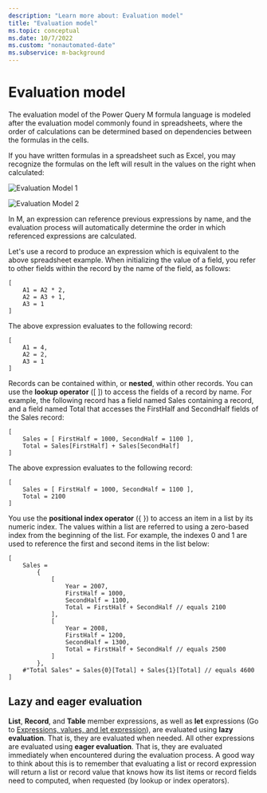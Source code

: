 ```yaml
---
description: "Learn more about: Evaluation model"
title: "Evaluation model"
ms.topic: conceptual
ms.date: 10/7/2022
ms.custom: "nonautomated-date"
ms.subservice: m-background
---
```

# Evaluation model

The evaluation model of the Power Query M formula language is modeled after the evaluation model commonly found in spreadsheets, where the order of calculations can be determined based on dependencies between the formulas in the cells.

If you have written formulas in a spreadsheet such as Excel, you may recognize the formulas on the left will result in the values on the right when calculated:

![Evaluation Model 1](media/evaluation-model-1.png "Evaluation Model 1")

![Evaluation Model 2](media/evaluation-model-2.png "Evaluation Model 2")

In M, an expression can reference previous expressions by name, and the evaluation process will automatically determine the order in which referenced expressions are calculated.

Let's use a record to produce an expression which is equivalent to the above spreadsheet example. When initializing the value of a field, you refer to other fields within the record by the name of the field, as follows:

```powerquery-m
[
    A1 = A2 * 2,
    A2 = A3 + 1,
    A3 = 1
]
```

The above expression evaluates to the following record:

```powerquery-m
[
    A1 = 4,
    A2 = 2,
    A3 = 1
]
```

Records can be contained within, or **nested**, within other records. You can use the **lookup operator** ([ ]) to access the fields of a record by name. For example, the following record has a field named Sales containing a record, and a field named Total that accesses the FirstHalf and SecondHalf fields of the Sales record:

```powerquery-m
[
    Sales = [ FirstHalf = 1000, SecondHalf = 1100 ],
    Total = Sales[FirstHalf] + Sales[SecondHalf]
]
```

The above expression evaluates to the following record:

```powerquery-m
[
    Sales = [ FirstHalf = 1000, SecondHalf = 1100 ],
    Total = 2100
]
```

You use the **positional index operator** ({ }) to access an item in a list by its numeric index. The values within a list are referred to using a zero-based index from the beginning of the list. For example, the indexes 0 and 1 are used to reference the first and second items in the list below:

```powerquery-m
[
    Sales =
        {
            [
                Year = 2007,
                FirstHalf = 1000,
                SecondHalf = 1100,
                Total = FirstHalf + SecondHalf // equals 2100
            ],
            [
                Year = 2008,
                FirstHalf = 1200,
                SecondHalf = 1300,
                Total = FirstHalf + SecondHalf // equals 2500
            ]
        },
    #"Total Sales" = Sales{0}[Total] + Sales{1}[Total] // equals 4600
]
```

## Lazy and eager evaluation

**List**, **Record**, and **Table** member expressions, as well as **let** expressions (Go to [Expressions, values, and let expression](expressions-values-and-let-expression.md)), are evaluated using **lazy evaluation**. That is, they are evaluated when needed. All other expressions are evaluated using **eager evaluation**. That is, they are evaluated immediately when encountered during the evaluation process. A good way to think about this is to remember that evaluating a list or record expression will return a list or record value that knows how its list items or record fields need to computed, when requested (by lookup or index operators).
